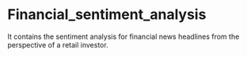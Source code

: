 # Financial_sentiment_analysis
It   contains the sentiment analysis for financial news headlines from the perspective of a retail investor.
